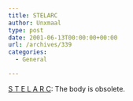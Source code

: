 ```yaml
---
title: STELARC
author: Unxmaal
type: post
date: 2001-06-13T00:00:00+00:00
url: /archives/339
categories:
  - General

---
```

<A HREF="http://www.stelarc.va.com.au/index.html">S T E L A R C</A>: The body is obsolete.